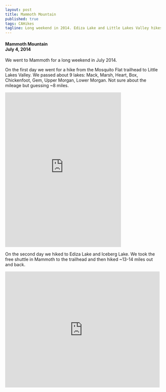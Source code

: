 ```yaml
---
layout: post
title: Mammoth Mountain
published: true
tags: CAHikes
tagline: Long weekend in 2014. Ediza Lake and Little Lakes Valley hikes.
---
```

#### Mammoth Mountain<br/>July 4, 2014

We went to Mammoth for a long weekend in July 2014. 

On the first day we went for a hike from the Mosquito Flat trailhead to Little
Lakes Valley. We passed about 9 lakes: Mack, Marsh, Heart, Box, Chickenfoot,
Gem, Upper Morgan, Lower Morgan. Not sure about the mileage but guessing ~8
miles. 

<iframe src="https://www.flickr.com/photos/123683527@N06/15324819706/in/set-72157647994558152/player/" width="375" height="500" frameborder="0" allowfullscreen webkitallowfullscreen mozallowfullscreen oallowfullscreen msallowfullscreen></iframe>

On the second day we hiked to Ediza Lake and Iceberg Lake. We took the free
shuttle in Mammoth to the trailhead and then hiked ~13-14 miles out and back.

<iframe src="https://www.flickr.com/photos/123683527@N06/15324786466/in/set-72157647589032679/player/" width="500" height="375" frameborder="0" allowfullscreen webkitallowfullscreen mozallowfullscreen oallowfullscreen msallowfullscreen></iframe>
